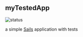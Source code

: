 ## myTestedApp
![status](https://api.travis-ci.org/gnuns/mytestedapp.svg?branch=master)


a simple [Sails](http://sailsjs.org) application with tests
